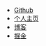 * [Github](https://www.github.com/simplepeng)
* [个人主页](https://simplepeng.github.io)
* [博客](https://simplepeng.github.io/blog)
* [掘金](https://juejin.cn/user/641770519265832)